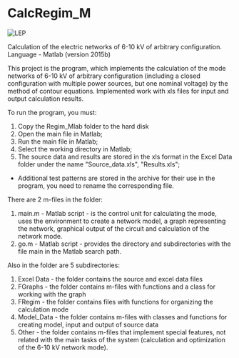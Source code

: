 # CalcRegim_M
![LEP](https://github.com/DimaKovalchuk066/Regim_mlab/blob/master/ЛЭП.JPG)

Сalculation of the electric networks of 6-10 kV of arbitrary configuration. Language - Matlab (version 2015b)

This project is the program, which implements the calculation of the mode
networks of 6-10 kV of arbitrary configuration (including a closed
configuration with multiple power sources, but one nominal
voltage) by the method of contour equations. Implemented work with xls files for
input and output calculation results.

To run the program, you must:
1. Copy the Regim_Mlab folder to the hard disk
2. Open the main file in Matlab;
3. Run the main file in Matlab;
4. Select the working directory in Matlab;
5. The source data and results are stored in the xls format in the Excel Data folder
 under the name "Source_data.xls", "Results.xls";
* Additional test patterns are stored in the archive for their use
in the program, you need to rename the corresponding file.

There are 2 m-files in the folder:
1) main.m - Matlab script - is the control unit for calculating the mode,
uses the environment to create a network model, a graph representing the network,
graphical output of the circuit and calculation of the network mode.
2) go.m - Matlab script - provides the directory and subdirectories with the file
main in the Matlab search path.


Also in the folder are 5 subdirectories:
1) Excel Data - the folder contains the source and excel data files
2) FGraphs - the folder contains m-files with functions and a class for working with the graph
3) FRegim - the folder contains files with functions for organizing the calculation mode
4) Model_Data - the folder contains m-files with classes and functions for creating
model, input and output of source data
5) Other - the folder contains m-files that implement special features, not related
with the main tasks of the system (calculation and optimization of the 6-10 kV network mode).
